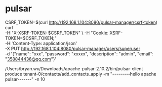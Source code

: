 
# pulsar

CSRF_TOKEN=$(curl http://192.168.1.104:8080/pulsar-manager/csrf-token)
curl \
    -H "X-XSRF-TOKEN: $CSRF_TOKEN" \
    -H "Cookie: XSRF-TOKEN=$CSRF_TOKEN;" \
    -H 'Content-Type: application/json' \
    -X PUT http://192.168.1.104:8080/pulsar-manager/users/superuser \
    -d '{"name": "xxx", "password": "xxxxx", "description": "admin", "email": "358844436@qq.com"}'


/Users/bryan.wu/Downloads/apache-pulsar-2.10.2/bin/pulsar-client produce tenant-0/contacts/add_contacts_apply  -m "---------hello apache pulsar-------" -n 10